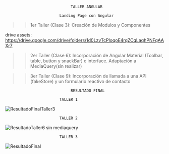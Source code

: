                                  TALLER ANGULAR

                            Landing Page con Angular


>> 1er Taller (Clase 3): Creación de Modulos y Componentes

drive assets: https://drive.google.com/drive/folders/1d0LzvTcPloqoE4rqZCqLaqhPNFqAAXr7

>> 2er Taller (Clase 6):  Incorporación de Angular Material (Toolbar, table, button y snackBar) e interface. Adaptación a MediaQuery(sin realizar)

>> 3er Taller (Clase 9): Incorporación de llamada a una API (fakeStore) y un formulario reactivo de contacto


                                 RESULTADO FINAL

                            TALLER 1

![ResultadoFinalTaller3](https://user-images.githubusercontent.com/97200944/184427571-4cf369d7-9df4-4f57-a43f-55972e98e933.jpg)


                            TALLER 2

![ResultadoTaller6 sin mediaquery](https://user-images.githubusercontent.com/97200944/184792746-753f3d73-6d0d-4629-86b9-42ac8aea1af5.jpg)

                            TALLER 3

![ResultadoFinal](https://user-images.githubusercontent.com/97200944/185814508-b02b7909-ee81-46b6-b756-bb7df74b6a02.jpg)
